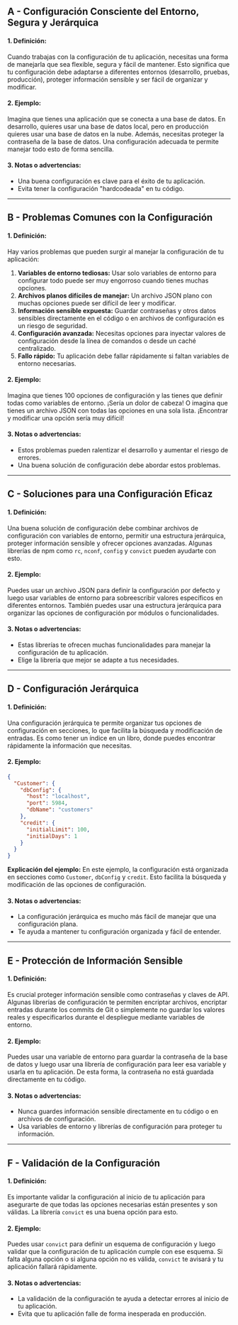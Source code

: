 ## A - Configuración Consciente del Entorno, Segura y Jerárquica

#### 1. **Definición:**

Cuando trabajas con la configuración de tu aplicación, necesitas una forma de manejarla que sea flexible, segura y fácil de mantener. Esto significa que tu configuración debe adaptarse a diferentes entornos (desarrollo, pruebas, producción), proteger información sensible y ser fácil de organizar y modificar.

#### 2. **Ejemplo:**

Imagina que tienes una aplicación que se conecta a una base de datos. En desarrollo, quieres usar una base de datos local, pero en producción quieres usar una base de datos en la nube. Además, necesitas proteger la contraseña de la base de datos. Una configuración adecuada te permite manejar todo esto de forma sencilla.

#### 3. **Notas o advertencias:**

- Una buena configuración es clave para el éxito de tu aplicación.
- Evita tener la configuración "hardcodeada" en tu código.

---

## B - Problemas Comunes con la Configuración

#### 1. **Definición:**

Hay varios problemas que pueden surgir al manejar la configuración de tu aplicación:

1.  **Variables de entorno tediosas:** Usar solo variables de entorno para configurar todo puede ser muy engorroso cuando tienes muchas opciones.
2.  **Archivos planos difíciles de manejar:** Un archivo JSON plano con muchas opciones puede ser difícil de leer y modificar.
3.  **Información sensible expuesta:** Guardar contraseñas y otros datos sensibles directamente en el código o en archivos de configuración es un riesgo de seguridad.
4.  **Configuración avanzada:** Necesitas opciones para inyectar valores de configuración desde la línea de comandos o desde un caché centralizado.
5.  **Fallo rápido:** Tu aplicación debe fallar rápidamente si faltan variables de entorno necesarias.

#### 2. **Ejemplo:**

Imagina que tienes 100 opciones de configuración y las tienes que definir todas como variables de entorno. ¡Sería un dolor de cabeza! O imagina que tienes un archivo JSON con todas las opciones en una sola lista. ¡Encontrar y modificar una opción sería muy difícil!

#### 3. **Notas o advertencias:**

- Estos problemas pueden ralentizar el desarrollo y aumentar el riesgo de errores.
- Una buena solución de configuración debe abordar estos problemas.

---

## C - Soluciones para una Configuración Eficaz

#### 1. **Definición:**

Una buena solución de configuración debe combinar archivos de configuración con variables de entorno, permitir una estructura jerárquica, proteger información sensible y ofrecer opciones avanzadas. Algunas librerías de npm como `rc`, `nconf`, `config` y `convict` pueden ayudarte con esto.

#### 2. **Ejemplo:**

Puedes usar un archivo JSON para definir la configuración por defecto y luego usar variables de entorno para sobreescribir valores específicos en diferentes entornos. También puedes usar una estructura jerárquica para organizar las opciones de configuración por módulos o funcionalidades.

#### 3. **Notas o advertencias:**

- Estas librerías te ofrecen muchas funcionalidades para manejar la configuración de tu aplicación.
- Elige la librería que mejor se adapte a tus necesidades.

---

## D - Configuración Jerárquica

#### 1. **Definición:**

Una configuración jerárquica te permite organizar tus opciones de configuración en secciones, lo que facilita la búsqueda y modificación de entradas. Es como tener un índice en un libro, donde puedes encontrar rápidamente la información que necesitas.

#### 2. **Ejemplo:**

```json
{
  "Customer": {
    "dbConfig": {
      "host": "localhost",
      "port": 5984,
      "dbName": "customers"
    },
    "credit": {
      "initialLimit": 100,
      "initialDays": 1
    }
  }
}
```

**Explicación del ejemplo:**
En este ejemplo, la configuración está organizada en secciones como `Customer`, `dbConfig` y `credit`. Esto facilita la búsqueda y modificación de las opciones de configuración.

#### 3. **Notas o advertencias:**

- La configuración jerárquica es mucho más fácil de manejar que una configuración plana.
- Te ayuda a mantener tu configuración organizada y fácil de entender.

---

## E - Protección de Información Sensible

#### 1. **Definición:**

Es crucial proteger información sensible como contraseñas y claves de API. Algunas librerías de configuración te permiten encriptar archivos, encriptar entradas durante los commits de Git o simplemente no guardar los valores reales y especificarlos durante el despliegue mediante variables de entorno.

#### 2. **Ejemplo:**

Puedes usar una variable de entorno para guardar la contraseña de la base de datos y luego usar una librería de configuración para leer esa variable y usarla en tu aplicación. De esta forma, la contraseña no está guardada directamente en tu código.

#### 3. **Notas o advertencias:**

- Nunca guardes información sensible directamente en tu código o en archivos de configuración.
- Usa variables de entorno y librerías de configuración para proteger tu información.

---

## F - Validación de la Configuración

#### 1. **Definición:**

Es importante validar la configuración al inicio de tu aplicación para asegurarte de que todas las opciones necesarias están presentes y son válidas. La librería `convict` es una buena opción para esto.

#### 2. **Ejemplo:**

Puedes usar `convict` para definir un esquema de configuración y luego validar que la configuración de tu aplicación cumple con ese esquema. Si falta alguna opción o si alguna opción no es válida, `convict` te avisará y tu aplicación fallará rápidamente.

#### 3. **Notas o advertencias:**

- La validación de la configuración te ayuda a detectar errores al inicio de tu aplicación.
- Evita que tu aplicación falle de forma inesperada en producción.
